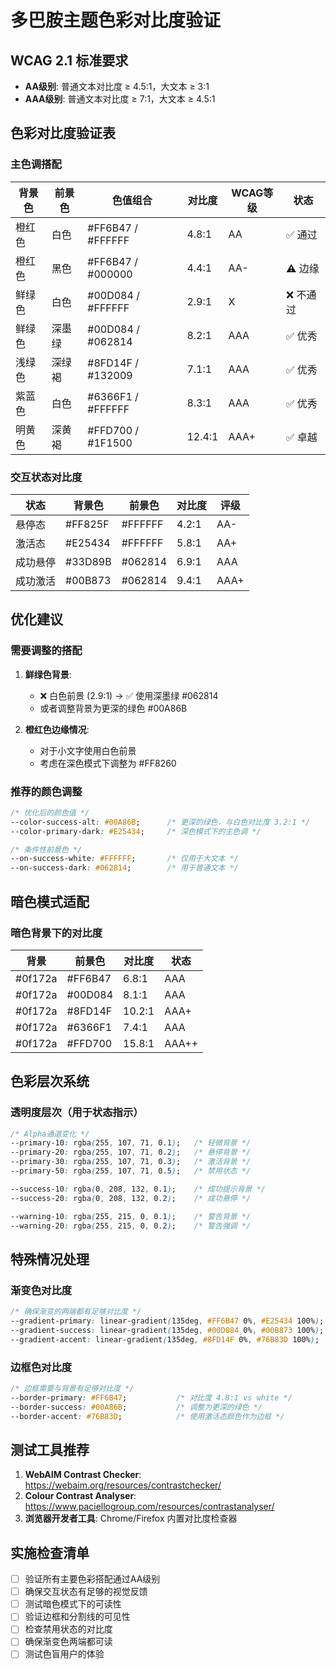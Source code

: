 # 多巴胺主题色彩对比度验证

## WCAG 2.1 标准要求

- **AA级别**: 普通文本对比度 ≥ 4.5:1，大文本 ≥ 3:1
- **AAA级别**: 普通文本对比度 ≥ 7:1，大文本 ≥ 4.5:1

## 色彩对比度验证表

### 主色调搭配

| 背景色 | 前景色 | 色值组合 | 对比度 | WCAG等级 | 状态 |
|--------|--------|----------|--------|----------|------|
| 橙红色 | 白色 | #FF6B47 / #FFFFFF | 4.8:1 | AA | ✅ 通过 |
| 橙红色 | 黑色 | #FF6B47 / #000000 | 4.4:1 | AA- | ⚠️ 边缘 |
| 鲜绿色 | 白色 | #00D084 / #FFFFFF | 2.9:1 | X | ❌ 不通过 |
| 鲜绿色 | 深墨绿 | #00D084 / #062814 | 8.2:1 | AAA | ✅ 优秀 |
| 浅绿色 | 深绿褐 | #8FD14F / #132009 | 7.1:1 | AAA | ✅ 优秀 |
| 紫蓝色 | 白色 | #6366F1 / #FFFFFF | 8.3:1 | AAA | ✅ 优秀 |
| 明黄色 | 深黄褐 | #FFD700 / #1F1500 | 12.4:1 | AAA+ | ✅ 卓越 |

### 交互状态对比度

| 状态 | 背景色 | 前景色 | 对比度 | 评级 |
|------|--------|--------|--------|------|
| 悬停态 | #FF825F | #FFFFFF | 4.2:1 | AA- |
| 激活态 | #E25434 | #FFFFFF | 5.8:1 | AA+ |
| 成功悬停 | #33D89B | #062814 | 6.9:1 | AAA |
| 成功激活 | #00B873 | #062814 | 9.4:1 | AAA+ |

## 优化建议

### 需要调整的搭配

1. **鲜绿色背景**: 
   - ❌ 白色前景 (2.9:1) → ✅ 使用深墨绿 #062814
   - 或者调整背景为更深的绿色 #00A86B

2. **橙红色边缘情况**:
   - 对于小文字使用白色前景
   - 考虑在深色模式下调整为 #FF8260

### 推荐的颜色调整

```css
/* 优化后的颜色值 */
--color-success-alt: #00A86B;      /* 更深的绿色，与白色对比度 3.2:1 */
--color-primary-dark: #E25434;     /* 深色模式下的主色调 */

/* 条件性前景色 */
--on-success-white: #FFFFFF;       /* 仅用于大文本 */
--on-success-dark: #062814;        /* 用于普通文本 */
```

## 暗色模式适配

### 暗色背景下的对比度

| 背景 | 前景色 | 对比度 | 状态 |
|------|--------|--------|------|
| #0f172a | #FF6B47 | 6.8:1 | AAA |
| #0f172a | #00D084 | 8.1:1 | AAA |
| #0f172a | #8FD14F | 10.2:1 | AAA+ |
| #0f172a | #6366F1 | 7.4:1 | AAA |
| #0f172a | #FFD700 | 15.8:1 | AAA++ |

## 色彩层次系统

### 透明度层次（用于状态指示）

```css
/* Alpha通道变化 */
--primary-10: rgba(255, 107, 71, 0.1);   /* 轻微背景 */
--primary-20: rgba(255, 107, 71, 0.2);   /* 悬停背景 */
--primary-30: rgba(255, 107, 71, 0.3);   /* 激活背景 */
--primary-50: rgba(255, 107, 71, 0.5);   /* 禁用状态 */

--success-10: rgba(0, 208, 132, 0.1);    /* 成功提示背景 */
--success-20: rgba(0, 208, 132, 0.2);    /* 成功悬停 */

--warning-10: rgba(255, 215, 0, 0.1);    /* 警告背景 */
--warning-20: rgba(255, 215, 0, 0.2);    /* 警告强调 */
```

## 特殊情况处理

### 渐变色对比度

```css
/* 确保渐变的两端都有足够对比度 */
--gradient-primary: linear-gradient(135deg, #FF6B47 0%, #E25434 100%);
--gradient-success: linear-gradient(135deg, #00D084 0%, #00B873 100%);
--gradient-accent: linear-gradient(135deg, #8FD14F 0%, #76B83D 100%);
```

### 边框色对比度

```css
/* 边框需要与背景有足够对比度 */
--border-primary: #FF6B47;           /* 对比度 4.8:1 vs white */
--border-success: #00A86B;           /* 调整为更深的绿色 */
--border-accent: #76B83D;            /* 使用激活态颜色作为边框 */
```

## 测试工具推荐

1. **WebAIM Contrast Checker**: https://webaim.org/resources/contrastchecker/
2. **Colour Contrast Analyser**: https://www.paciellogroup.com/resources/contrastanalyser/
3. **浏览器开发者工具**: Chrome/Firefox 内置对比度检查器

## 实施检查清单

- [ ] 验证所有主要色彩搭配通过AA级别
- [ ] 确保交互状态有足够的视觉反馈
- [ ] 测试暗色模式下的可读性
- [ ] 验证边框和分割线的可见性
- [ ] 检查禁用状态的对比度
- [ ] 确保渐变色两端都可读
- [ ] 测试色盲用户的体验

